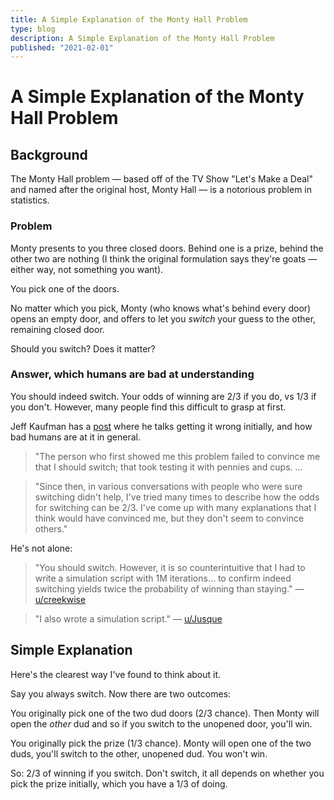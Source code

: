 ```yaml
---
title: A Simple Explanation of the Monty Hall Problem
type: blog
description: A Simple Explanation of the Monty Hall Problem
published: "2021-02-01"
---
```


# A Simple Explanation of the Monty Hall Problem
## Background
The Monty Hall problem — based off of the TV Show "Let's Make a Deal" and named
after the original host, Monty Hall — is a notorious problem in statistics.

### Problem
Monty presents to you three closed doors. Behind one is a prize, behind the
other two are nothing (I think the original formulation says they're goats
— either way, not something you want).

You pick one of the doors.

No matter which you pick, Monty (who knows what's behind every door) opens an
empty door, and offers to let you *switch* your guess to the other, remaining
closed door.

Should you switch? Does it matter?

### Answer, which humans are bad at understanding
You should indeed switch. Your odds of winning are 2/3 if you do, vs 1/3 if
you don't. However, many people find this difficult to grasp at first.

Jeff Kaufman has a [post](https://www.jefftk.com/p/three-doors-problem) where
he talks getting it wrong initially, and how bad humans are at it in general.

> "The person who first showed me this problem failed to convince me that
  I should switch; that took testing it with pennies and cups.  ...

> "Since then, in various conversations with people who were sure switching
  didn't help, I've tried many times to describe how the odds for switching
  can be 2/3. I've come up with many explanations that I think would have
  convinced me, but they don't seem to convince others."

He's not alone:

> "You should switch. However, it is so counterintuitive that I had to write
  a simulation script with 1M iterations... to confirm indeed switching yields
  twice the probability of winning than staying." — [u/creekwise](https://www.reddit.com/r/Bayes/comments/ku100i/the_monty_hall_problem/giqkvd0/?utm_source=reddit&utm_medium=web2x&context=3)

> "I also wrote a simulation script." — [u/Jusque](https://www.reddit.com/r/Bayes/comments/ku100i/the_monty_hall_problem/giqwl50/?utm_source=reddit&utm_medium=web2x&context=3)

## Simple Explanation
Here's the clearest way I've found to think about it.

Say you always switch. Now there are two outcomes:

You originally pick one of the two dud doors (2/3 chance). Then Monty will open
the *other* dud and so if you switch to the unopened door, you'll win.

You originally pick the prize (1/3 chance). Monty will open one of the two
duds, you'll switch to the other, unopened dud. You won't win.

So: 2/3 of winning if you switch. Don't switch, it all depends on whether you
pick the prize initially, which you have a 1/3 of doing.
